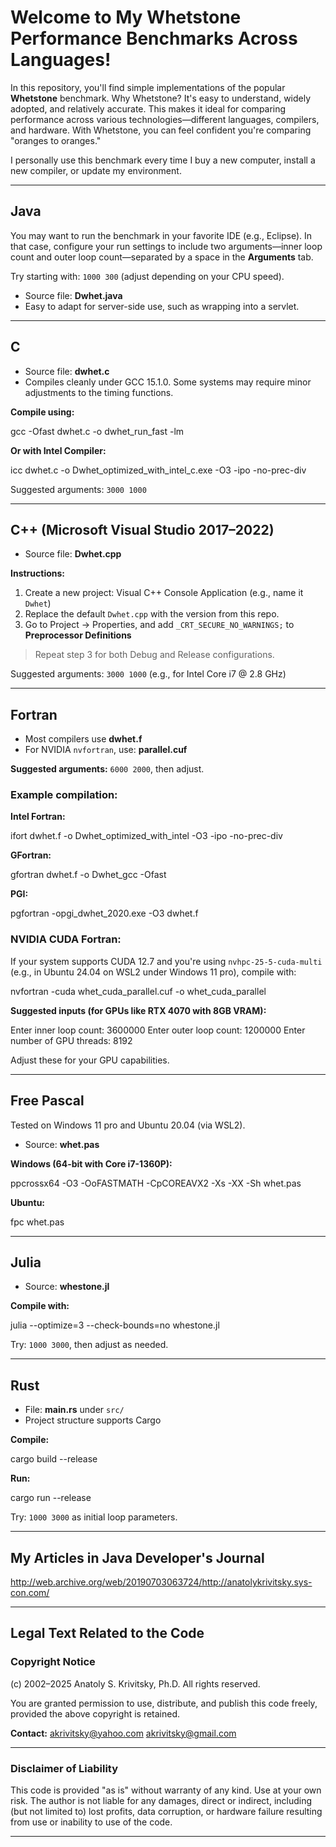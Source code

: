 # Welcome to My Whetstone Performance Benchmarks Across Languages!


In this repository, you'll find simple implementations of the popular **Whetstone** benchmark. Why Whetstone? It's easy to understand, widely adopted, and relatively accurate. This makes it ideal for comparing performance across various technologies—different languages, compilers, and hardware. With Whetstone, you can feel confident you're comparing "oranges to oranges."

I personally use this benchmark every time I buy a new computer, install a new compiler, or update my environment.

---

## Java

You may want to run the benchmark in your favorite IDE (e.g., Eclipse). In that case, configure your run settings to include two arguments—inner loop count and outer loop count—separated by a space in the **Arguments** tab.

Try starting with: `1000 300` (adjust depending on your CPU speed).

* Source file: **Dwhet.java**
* Easy to adapt for server-side use, such as wrapping into a servlet.

---

## C

* Source file: **dwhet.c**
* Compiles cleanly under GCC 15.1.0. Some systems may require minor adjustments to the timing functions.

**Compile using:**


gcc -Ofast dwhet.c -o dwhet_run_fast -lm

**Or with Intel Compiler:**


icc dwhet.c -o Dwhet_optimized_with_intel_c.exe -O3 -ipo -no-prec-div



Suggested arguments: `3000 1000`

---

## C++ (Microsoft Visual Studio 2017–2022)

* Source file: **Dwhet.cpp**

**Instructions:**

1. Create a new project: Visual C++ Console Application (e.g., name it `Dwhet`)
2. Replace the default `Dwhet.cpp` with the version from this repo.
3. Go to Project → Properties, and add `_CRT_SECURE_NO_WARNINGS;` to **Preprocessor Definitions**

> Repeat step 3 for both Debug and Release configurations.

Suggested arguments: `3000 1000` (e.g., for Intel Core i7 @ 2.8 GHz)

---

## Fortran

* Most compilers use **dwhet.f**
* For NVIDIA `nvfortran`, use: **parallel.cuf**

**Suggested arguments:** `6000 2000`, then adjust.

### Example compilation:

**Intel Fortran:**


ifort dwhet.f -o Dwhet_optimized_with_intel -O3 -ipo -no-prec-div





**GFortran:**


gfortran dwhet.f -o Dwhet_gcc -Ofast


**PGI:**


pgfortran -opgi_dwhet_2020.exe -O3 dwhet.f



### NVIDIA CUDA Fortran:

If your system supports CUDA 12.7 and you're using `nvhpc-25-5-cuda-multi` (e.g., in Ubuntu 24.04 on WSL2 under Windows 11 pro), compile with:


nvfortran -cuda whet_cuda_parallel.cuf -o whet_cuda_parallel


**Suggested inputs (for GPUs like RTX 4070 with 8GB VRAM):**


Enter inner loop count:   3600000
Enter outer loop count:   1200000
Enter number of GPU threads: 8192


Adjust these for your GPU capabilities.

---

## Free Pascal

Tested on Windows 11 pro and Ubuntu 20.04 (via WSL2).

* Source: **whet.pas**

**Windows (64-bit with Core i7-1360P):**


ppcrossx64 -O3 -OoFASTMATH -CpCOREAVX2 -Xs -XX -Sh whet.pas



**Ubuntu:**


fpc whet.pas


---

## Julia

* Source: **whestone.jl**

**Compile with:**


julia --optimize=3 --check-bounds=no whestone.jl


Try: `1000 3000`, then adjust as needed.

---

## Rust

* File: **main.rs** under `src/`
* Project structure supports Cargo

**Compile:**


cargo build --release


**Run:**


cargo run --release


Try: `1000 3000` as initial loop parameters.

---

## My Articles in Java Developer's Journal

http://web.archive.org/web/20190703063724/http://anatolykrivitsky.sys-con.com/

---

## Legal Text Related to the Code

### **Copyright Notice**

(c) 2002–2025 Anatoly S. Krivitsky, Ph.D.
All rights reserved.

You are granted permission to use, distribute, and publish this code freely, provided the above copyright is retained.

**Contact:**
[akrivitsky@yahoo.com](mailto:akrivitsky@yahoo.com)
[akrivitsky@gmail.com](mailto:akrivitsky@gmail.com)

---

### **Disclaimer of Liability**

This code is provided "as is" without warranty of any kind.
Use at your own risk.
The author is not liable for any damages, direct or indirect, including (but not limited to) lost profits, data corruption, or hardware failure resulting from use or inability to use of the code.

---



